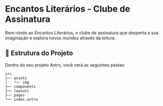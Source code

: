 # Encantos Literários - Clube de Assinatura

Bem-vindo ao Encantos Literários, o clube de assinatura que desperta a sua imaginação e explora novos mundos através da leitura.

## 🚀 Estrutura do Projeto

Dentro do seu projeto Astro, você verá as seguintes pastas:

```text
src
├── assets
│   └── img
├── components
├── layouts
├── pages
└── index.astro
```


